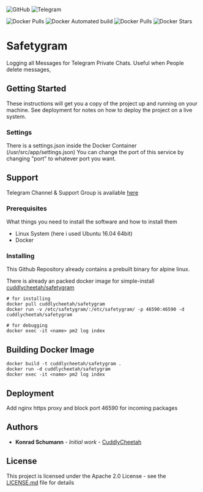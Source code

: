 ![GitHub](https://img.shields.io/github/license/cuddlycheetah/safetygram)
![Telegram](https://img.shields.io/badge/telegram-%40SafetygramApp-blue)

![Docker Pulls](https://img.shields.io/docker/pulls/cuddlycheetah/safetygram?style=for-the-badge)
![Docker Automated build](https://img.shields.io/docker/automated/cuddlycheetah/safetygram?style=for-the-badge)
![Docker Pulls](https://img.shields.io/docker/pulls/cuddlycheetah/safetygram?style=for-the-badge)
![Docker Stars](https://img.shields.io/docker/stars/cuddlycheetah/safetygram?style=for-the-badge)


# Safetygram
Logging all Messages for Telegram Private Chats. Useful when People delete messages, 

## Getting Started

These instructions will get you a copy of the project up and running on your machine. See deployment for notes on how to deploy the project on a live system.

### Settings

There is a settings.json inside the Docker Container (/usr/src/app/settings.json)
You can change the port of this service by changing "port" to whatever port you want.

## Support
Telegram Channel & Support Group is available [here](https://t.me/SafetygramApp)

### Prerequisites

What things you need to install the software and how to install them

- Linux System (here i used Ubuntu 16.04 64bit)
- Docker

### Installing

This Github Repository already contains a prebuilt binary for alpine linux.

There is already an packed docker image for simple-install
[cuddlycheetah/safetygram](https://hub.docker.com/r/cuddlycheetah/safetygram)

```
# for installing
docker pull cuddlycheetah/safetygram
docker run -v /etc/safetygram/:/etc/safetygram/ -p 46590:46590 -d cuddlycheetah/safetygram

# for debugging
docker exec -it <name> pm2 log index
```

## Building Docker Image
```
docker build -t cuddlycheetah/safetygram .
docker run -d cuddlycheetah/safetygram
docker exec -it <name> pm2 log index
```

## Deployment

Add nginx https proxy and block port 46590 for incoming packages

## Authors

* **Konrad Schumann** - *Initial work* - [CuddlyCheetah](https://github.com/cuddlycheetah)

## License

This project is licensed under the Apache 2.0 License - see the [LICENSE.md](LICENSE.md) file for details
